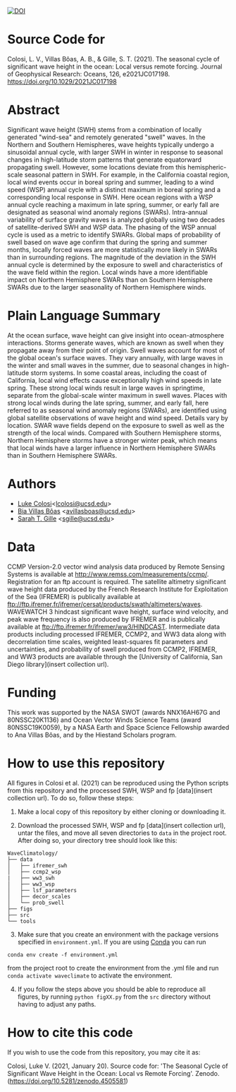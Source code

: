 [![DOI](https://zenodo.org/badge/DOI/10.5281/zenodo.4505581.svg)](https://doi.org/10.5281/zenodo.4505581)


# Source Code for

Colosi, L. V., Villas Bôas, A. B., & Gille, S. T. (2021). The seasonal cycle of significant wave height in the ocean: Local versus remote forcing. Journal
of Geophysical Research: Oceans, 126, e2021JC017198. https://doi.org/10.1029/2021JC017198

# Abstract

Significant wave height (SWH) stems from a combination of locally generated "wind-sea" and remotely generated "swell" waves. In the Northern and Southern Hemispheres, wave heights typically undergo a sinusoidal annual cycle, with larger SWH in winter in response to seasonal changes in high-latitude storm patterns that generate equatorward propagating swell.  However, some locations deviate from this hemispheric-scale seasonal pattern in SWH. For example, in the California coastal region, local wind events occur in boreal spring and summer, leading to a wind speed (WSP) annual cycle with a distinct maximum in boreal spring and a corresponding local response in SWH. Here ocean regions with a WSP annual cycle reaching a maximum in late spring, summer, or early fall are designated as seasonal wind anomaly regions (SWARs). Intra-annual variability of surface gravity waves is analyzed globally using two decades of satellite-derived SWH and WSP data. The phasing of the WSP annual cycle is used as a metric to identify SWARs. Global maps of probability of swell based on wave age confirm that during the spring and summer months, locally forced waves are more statistically more likely in SWARs than in surrounding regions. The magnitude of the deviation in the SWH annual cycle is determined by the exposure to swell and characteristics of the wave field within the region. Local winds have a more identifiable impact on Northern Hemisphere SWARs than on Southern Hemisphere SWARs due to the larger seasonality of Northern Hemisphere winds. 

# Plain Language Summary

At the ocean surface, wave height can give insight into ocean-atmosphere interactions. Storms generate waves, which are known as swell when they propagate away from their point of origin. Swell waves account for most of the global ocean's surface waves. They vary annually, with large waves in the winter and small waves in the summer, due to seasonal changes in high-latitude storm systems. In some coastal areas, including the coast of California, local wind effects cause exceptionally high wind speeds in late spring. These strong local winds result in large waves in springtime, separate from the global-scale winter maximum in swell waves. Places with strong local winds during the late spring, summer, and early fall, here referred to as seasonal wind anomaly regions (SWARs), are identified using global satellite observations of wave height and wind speed. Details vary by location. SWAR wave fields depend on the exposure to swell as well as the strength of the local winds. Compared with Southern Hemisphere storms, Northern Hemisphere storms have a stronger winter peak, which means that local winds have a larger influence in Northern Hemisphere SWARs than in Southern Hemisphere SWARs.

# Authors 
* [Luke Colosi](https://lcolosi.github.io/)<<lcolosi@ucsd.edu>>
* [Bia Villas Bôas](https://biavillasboas.github.io/) <<avillasboas@ucsd.edu>>
* [Sarah T. Gille](http://www-pord.ucsd.edu/~sgille/) <<sgille@ucsd.edu>>

# Data
CCMP Version-2.0 vector wind analysis data produced by Remote Sensing Systems is available at http://www.remss.com/measurements/ccmp/. Registration for an ftp account is required. The satellite altimetry significant wave height data produced by the French Research Institute for Exploitation of the Sea (IFREMER) is publically available at ftp://ftp.ifremer.fr/ifremer/cersat/products/swath/altimeters/waves. WAVEWATCH 3 hindcast significant wave height, surface wind velocity, and peak wave frequency is also produced by IFREMER and is publically available at  ftp://ftp.ifremer.fr/ifremer/ww3/HINDCAST. Intermediate data products including processed IFREMER, CCMP2, and WW3 data along with decorrelation time scales, weighted least-squares fit parameters and uncertainties, and probability of swell produced from CCMP2, IFREMER, and WW3 products are available through the [University of California, San Diego library](insert collection url).

# Funding
This work was supported by the NASA SWOT (awards NNX16AH67G and 80NSSC20K1136) and Ocean Vector Winds Science Teams (award 80NSSC19K0059), by a NASA Earth and Space Science Fellowship awarded to Ana Villas Bôas, and by the Hiestand Scholars program.

# How to use this repository

All figures in Colosi et al. (2021) can be reproduced using the Python scripts from this repository and the processed SWH, WSP and fp [data](insert collection url). To do so, follow these steps:

1. Make a local copy of this repository by either cloning or downloading it.

2. Download the processed SWH, WSP and fp [data](insert collection url), untar the files, and move all seven directories to `data` in the project root. After doing so, your directory tree should look like this:

```
WaveClimatology/
├── data
│   ├── ifremer_swh
│   ├── ccmp2_wsp
|   ├── ww3_swh
│   ├── ww3_wsp
│   ├── lsf_parameters
│   ├── decor_scales
│   └── prob_swell
├── figs
├── src
└── tools
```

3. Make sure that you create an environment with the package versions specified in `environment.yml`. If you are using [Conda](https://docs.conda.io/en/latest/) you can run 

`conda env create -f environment.yml`

from the project root to create the environment from the .yml file and run `conda activate waveclimate` to activate the environment.

4. If you follow the steps above you should be able to reproduce all figures, by running `python figXX.py` from the `src` directory without having to adjust any paths.

# How to cite this code

If you wish to use the code from this repository, you may cite it as: 

Colosi, Luke V. (2021, January 20). Source code for: 'The Seasonal Cycle of Significant Wave Height in the Ocean:  Local vs Remote Forcing'. Zenodo. (https://doi.org/10.5281/zenodo.4505581)
